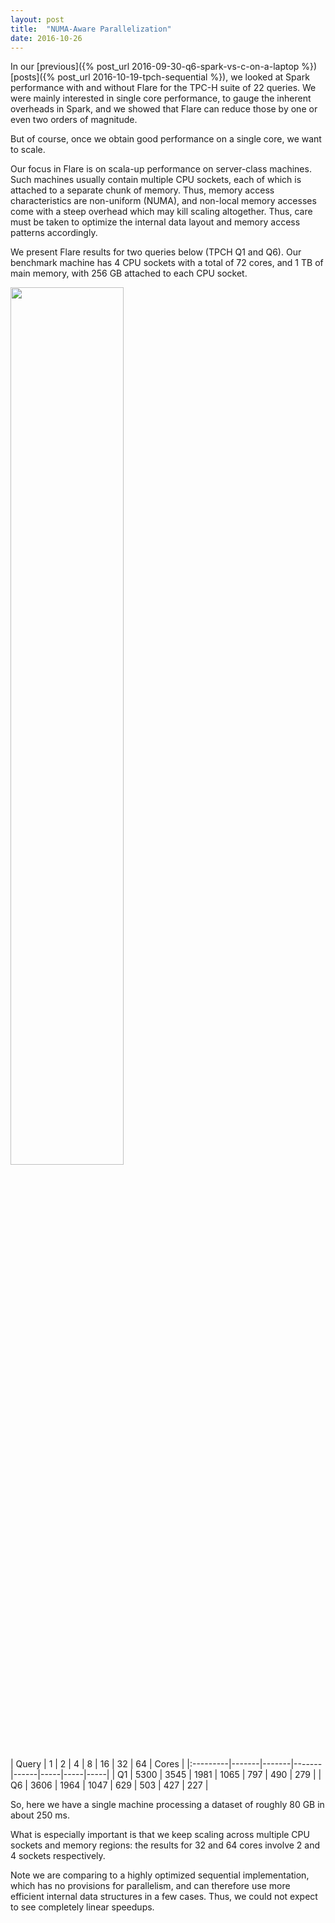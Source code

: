 ```yaml
---
layout: post
title:  "NUMA-Aware Parallelization"
date: 2016-10-26
---
```


In our [previous]({% post_url 2016-09-30-q6-spark-vs-c-on-a-laptop %}) [posts]({% post_url 2016-10-19-tpch-sequential %}), we looked at Spark performance with and without Flare for the TPC-H suite of 22 queries. We were mainly interested in single core performance, to gauge the inherent overheads in Spark, and we showed that Flare can reduce those by one or even two orders of magnitude.

But of course, once we obtain good performance on a single core, we want to scale. 

Our focus in Flare is on scala-up performance on server-class machines. Such machines usually contain multiple CPU sockets, each of which is attached to a separate chunk of memory. Thus, memory access characteristics are non-uniform (NUMA), and non-local memory accesses come with a steep overhead which may kill scaling altogether. Thus, care must be taken to optimize the internal data layout and memory access patterns accordingly.

We present Flare results for two queries below (TPCH Q1 and Q6). Our benchmark machine has 4 CPU sockets with a total of 72 cores, and 1 TB of main memory, with 256 GB attached to each CPU socket.

<style type="text/css">
table {
    background: white;
    color: black;
    padding: 15px;
}
th {
    border-bottom: 1px solid black;
    padding-right: 5px;
    text-align: right;
}
td {
    padding-right: 5px;
    text-align: right;
}
</style>

<p></p>


<div>
<img width="60%" src="{{ site.baseurl }}/img/spark-sf100-numa.png"/>
</div>

<p></p>

| Query        | 1     | 2     | 4     | 8    | 16  | 32  | 64  | Cores |
|:---------|-------|-------|-------|------|-----|-----|-----|
| Q1 | 5300  | 3545  | 1981  | 1065 | 797 | 490 | 279 |
| Q6 | 3606  | 1964  | 1047  | 629  | 503 | 427 | 227 |

<p></p>

So, here we have a single machine processing a dataset of roughly 
80 GB in about 250 ms.

What is especially important is that we keep scaling across multiple
CPU sockets and memory regions: the results for 32 and 64 cores involve
2 and 4 sockets respectively.

Note we are comparing to a highly optimized sequential implementation, which
has no provisions for parallelism, and can therefore use more efficient
internal data structures in a few cases. Thus, we could not expect
to see completely linear speedups.